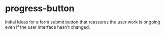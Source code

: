 # progress-button
Initial ideas for a form submit button that reassures the user work is ongoing even if the user interface hasn't changed.

